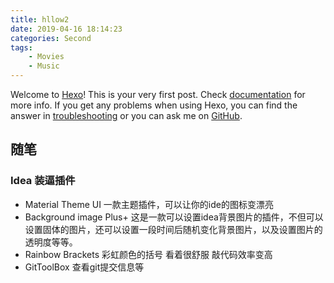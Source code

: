 ```yaml
---
title: hllow2
date: 2019-04-16 18:14:23
categories: Second
tags:
    - Movies
    - Music
---
```

Welcome to [Hexo](https://hexo.io/)! This is your very first post. Check [documentation](https://hexo.io/docs/) for more info. If you get any problems when using Hexo, you can find the answer in [troubleshooting](https://hexo.io/docs/troubleshooting.html) or you can ask me on [GitHub](https://github.com/hexojs/hexo/issues).

## 随笔

### Idea 装逼插件

* Material Theme UI 一款主题插件，可以让你的ide的图标变漂亮
* Background image Plus+ 这是一款可以设置idea背景图片的插件，不但可以设置固体的图片，还可以设置一段时间后随机变化背景图片，以及设置图片的透明度等等。
* Rainbow Brackets 彩虹颜色的括号 看着很舒服 敲代码效率变高
* GitToolBox 查看git提交信息等